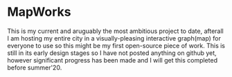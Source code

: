 # MapWorks

This is my current and aruguably the most ambitious project to date, afterall I am hosting my entire city in a visually-pleasing interactive graph(map) for everyone to use so this might be my first open-source piece of work. This is still in its early design stages so I have not posted anything on github yet, however significant progress has been made and I will get this completed before summer'20.
